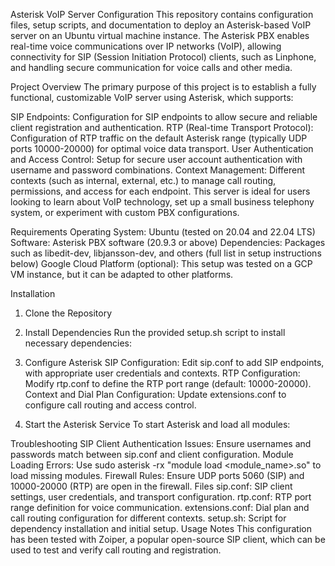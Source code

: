 Asterisk VoIP Server Configuration
This repository contains configuration files, setup scripts, and documentation to deploy an Asterisk-based VoIP server on an Ubuntu virtual machine instance. The Asterisk PBX enables real-time voice communications over IP networks (VoIP), allowing connectivity for SIP (Session Initiation Protocol) clients, such as Linphone, and handling secure communication for voice calls and other media.

Project Overview
The primary purpose of this project is to establish a fully functional, customizable VoIP server using Asterisk, which supports:

SIP Endpoints: Configuration for SIP endpoints to allow secure and reliable client registration and authentication.
RTP (Real-time Transport Protocol): Configuration of RTP traffic on the default Asterisk range (typically UDP ports 10000-20000) for optimal voice data transport.
User Authentication and Access Control: Setup for secure user account authentication with username and password combinations.
Context Management: Different contexts (such as internal, external, etc.) to manage call routing, permissions, and access for each endpoint.
This server is ideal for users looking to learn about VoIP technology, set up a small business telephony system, or experiment with custom PBX configurations.

Requirements
Operating System: Ubuntu (tested on 20.04 and 22.04 LTS)
Software: Asterisk PBX software (20.9.3 or above)
Dependencies: Packages such as libedit-dev, libjansson-dev, and others (full list in setup instructions below)
Google Cloud Platform (optional): This setup was tested on a GCP VM instance, but it can be adapted to other platforms.

Installation
1. Clone the Repository

2. Install Dependencies
Run the provided setup.sh script to install necessary dependencies:

3. Configure Asterisk
SIP Configuration: Edit sip.conf to add SIP endpoints, with appropriate user credentials and contexts.
RTP Configuration: Modify rtp.conf to define the RTP port range (default: 10000-20000).
Context and Dial Plan Configuration: Update extensions.conf to configure call routing and access control.

4. Start the Asterisk Service
To start Asterisk and load all modules:

Troubleshooting
SIP Client Authentication Issues: Ensure usernames and passwords match between sip.conf and client configuration.
Module Loading Errors: Use sudo asterisk -rx "module load <module_name>.so" to load missing modules.
Firewall Rules: Ensure UDP ports 5060 (SIP) and 10000-20000 (RTP) are open in the firewall.
Files
sip.conf: SIP client settings, user credentials, and transport configuration.
rtp.conf: RTP port range definition for voice communication.
extensions.conf: Dial plan and call routing configuration for different contexts.
setup.sh: Script for dependency installation and initial setup.
Usage Notes
This configuration has been tested with Zoiper, a popular open-source SIP client, which can be used to test and verify call routing and registration.

